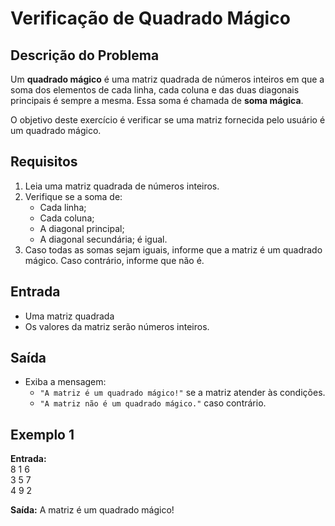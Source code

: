 # Verificação de Quadrado Mágico

## Descrição do Problema
Um **quadrado mágico** é uma matriz quadrada de números inteiros em que a soma dos elementos de cada linha, cada coluna e das duas diagonais principais é sempre a mesma. Essa soma é chamada de **soma mágica**.

O objetivo deste exercício é verificar se uma matriz fornecida pelo usuário é um quadrado mágico.

## Requisitos
1. Leia uma matriz quadrada de números inteiros.
2. Verifique se a soma de:
   - Cada linha;
   - Cada coluna;
   - A diagonal principal;
   - A diagonal secundária;
   é igual.
3. Caso todas as somas sejam iguais, informe que a matriz é um quadrado mágico. Caso contrário, informe que não é.

## Entrada
- Uma matriz quadrada
- Os valores da matriz serão números inteiros.

## Saída
- Exiba a mensagem:
  - `"A matriz é um quadrado mágico!"` se a matriz atender às condições.
  - `"A matriz não é um quadrado mágico."` caso contrário.

## Exemplo 1
**Entrada:** </br>
8  1  6 </br>
3  5  7 </br>
4  9  2

**Saída:**
A matriz é um quadrado mágico!